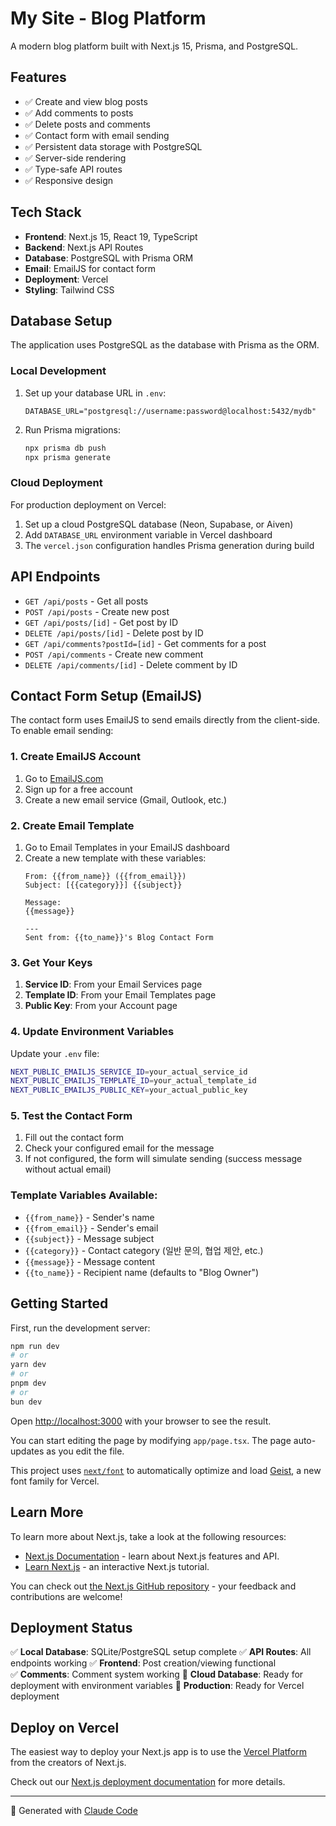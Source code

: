 # My Site - Blog Platform

A modern blog platform built with Next.js 15, Prisma, and PostgreSQL.

## Features

- ✅ Create and view blog posts
- ✅ Add comments to posts
- ✅ Delete posts and comments
- ✅ Contact form with email sending
- ✅ Persistent data storage with PostgreSQL
- ✅ Server-side rendering
- ✅ Type-safe API routes
- ✅ Responsive design

## Tech Stack

- **Frontend**: Next.js 15, React 19, TypeScript
- **Backend**: Next.js API Routes
- **Database**: PostgreSQL with Prisma ORM
- **Email**: EmailJS for contact form
- **Deployment**: Vercel
- **Styling**: Tailwind CSS

## Database Setup

The application uses PostgreSQL as the database with Prisma as the ORM.

### Local Development

1. Set up your database URL in `.env`:
   ```
   DATABASE_URL="postgresql://username:password@localhost:5432/mydb"
   ```

2. Run Prisma migrations:
   ```bash
   npx prisma db push
   npx prisma generate
   ```

### Cloud Deployment

For production deployment on Vercel:

1. Set up a cloud PostgreSQL database (Neon, Supabase, or Aiven)
2. Add `DATABASE_URL` environment variable in Vercel dashboard
3. The `vercel.json` configuration handles Prisma generation during build

## API Endpoints

- `GET /api/posts` - Get all posts
- `POST /api/posts` - Create new post
- `GET /api/posts/[id]` - Get post by ID
- `DELETE /api/posts/[id]` - Delete post by ID
- `GET /api/comments?postId=[id]` - Get comments for a post
- `POST /api/comments` - Create new comment
- `DELETE /api/comments/[id]` - Delete comment by ID

## Contact Form Setup (EmailJS)

The contact form uses EmailJS to send emails directly from the client-side. To enable email sending:

### 1. Create EmailJS Account
1. Go to [EmailJS.com](https://www.emailjs.com/)
2. Sign up for a free account
3. Create a new email service (Gmail, Outlook, etc.)

### 2. Create Email Template
1. Go to Email Templates in your EmailJS dashboard
2. Create a new template with these variables:
   ```
   From: {{from_name}} ({{from_email}})
   Subject: [{{category}}] {{subject}}
   
   Message:
   {{message}}
   
   ---
   Sent from: {{to_name}}'s Blog Contact Form
   ```

### 3. Get Your Keys
1. **Service ID**: From your Email Services page
2. **Template ID**: From your Email Templates page  
3. **Public Key**: From your Account page

### 4. Update Environment Variables
Update your `.env` file:
```bash
NEXT_PUBLIC_EMAILJS_SERVICE_ID=your_actual_service_id
NEXT_PUBLIC_EMAILJS_TEMPLATE_ID=your_actual_template_id
NEXT_PUBLIC_EMAILJS_PUBLIC_KEY=your_actual_public_key
```

### 5. Test the Contact Form
1. Fill out the contact form
2. Check your configured email for the message
3. If not configured, the form will simulate sending (success message without actual email)

### Template Variables Available:
- `{{from_name}}` - Sender's name
- `{{from_email}}` - Sender's email
- `{{subject}}` - Message subject
- `{{category}}` - Contact category (일반 문의, 협업 제안, etc.)
- `{{message}}` - Message content
- `{{to_name}}` - Recipient name (defaults to "Blog Owner")

## Getting Started

First, run the development server:

```bash
npm run dev
# or
yarn dev
# or
pnpm dev
# or
bun dev
```

Open [http://localhost:3000](http://localhost:3000) with your browser to see the result.

You can start editing the page by modifying `app/page.tsx`. The page auto-updates as you edit the file.

This project uses [`next/font`](https://nextjs.org/docs/app/building-your-application/optimizing/fonts) to automatically optimize and load [Geist](https://vercel.com/font), a new font family for Vercel.

## Learn More

To learn more about Next.js, take a look at the following resources:

- [Next.js Documentation](https://nextjs.org/docs) - learn about Next.js features and API.
- [Learn Next.js](https://nextjs.org/learn) - an interactive Next.js tutorial.

You can check out [the Next.js GitHub repository](https://github.com/vercel/next.js) - your feedback and contributions are welcome!

## Deployment Status

✅ **Local Database**: SQLite/PostgreSQL setup complete
✅ **API Routes**: All endpoints working
✅ **Frontend**: Post creation/viewing functional  
✅ **Comments**: Comment system working
🔄 **Cloud Database**: Ready for deployment with environment variables
🔄 **Production**: Ready for Vercel deployment

## Deploy on Vercel

The easiest way to deploy your Next.js app is to use the [Vercel Platform](https://vercel.com/new?utm_medium=default-template&filter=next.js&utm_source=create-next-app&utm_campaign=create-next-app-readme) from the creators of Next.js.

Check out our [Next.js deployment documentation](https://nextjs.org/docs/app/building-your-application/deploying) for more details.

---

🤖 Generated with [Claude Code](https://claude.ai/code)